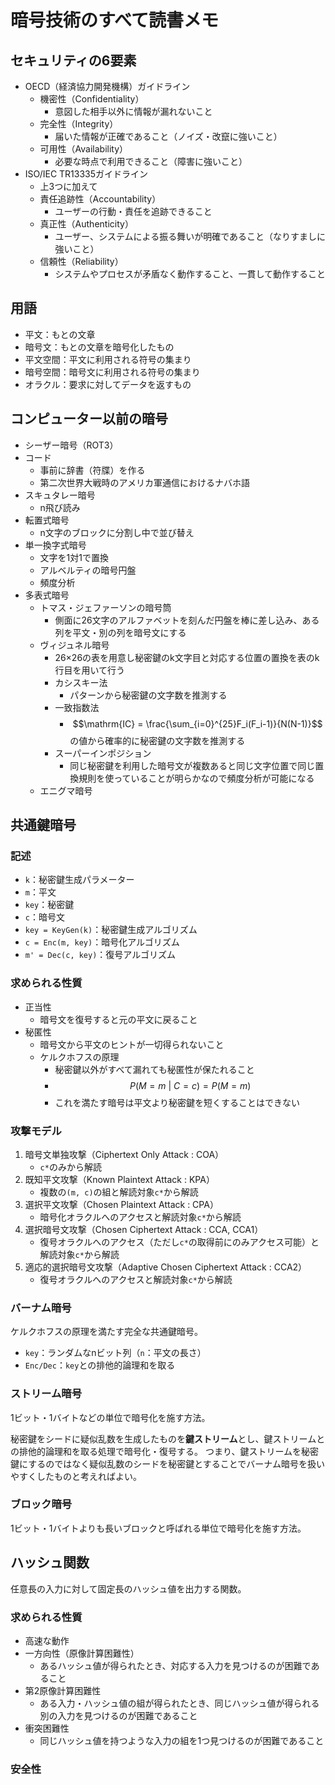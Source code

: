 # 暗号技術のすべて読書メモ

## セキュリティの6要素

* OECD（経済協力開発機構）ガイドライン
  * 機密性（Confidentiality）
    * 意図した相手以外に情報が漏れないこと
  * 完全性（Integrity）
    * 届いた情報が正確であること（ノイズ・改竄に強いこと）
  * 可用性（Availability）
    * 必要な時点で利用できること（障害に強いこと）
* ISO/IEC TR13335ガイドライン
  * 上3つに加えて
  * 責任追跡性（Accountability）
    * ユーザーの行動・責任を追跡できること
  * 真正性（Authenticity）
    * ユーザー、システムによる振る舞いが明確であること（なりすましに強いこと）
  * 信頼性（Reliability）
    * システムやプロセスが矛盾なく動作すること、一貫して動作すること

## 用語

* 平文：もとの文章
* 暗号文：もとの文章を暗号化したもの
* 平文空間：平文に利用される符号の集まり
* 暗号空間：暗号文に利用される符号の集まり
* オラクル：要求に対してデータを返すもの

## コンピューター以前の暗号

* シーザー暗号（ROT3）
* コード
  * 事前に辞書（符牒）を作る
  * 第二次世界大戦時のアメリカ軍通信におけるナバホ語
* スキュタレー暗号
  * n飛び読み
* 転置式暗号
  * n文字のブロックに分割し中で並び替え
* 単一換字式暗号
  * 文字を1対1で置換
  * アルベルティの暗号円盤
  * 頻度分析
* 多表式暗号
  * トマス・ジェファーソンの暗号筒
    * 側面に26文字のアルファベットを刻んだ円盤を棒に差し込み、ある列を平文・別の列を暗号文にする
  * ヴィジュネル暗号
    * 26×26の表を用意し秘密鍵のk文字目と対応する位置の置換を表のk行目を用いて行う
    * カシスキー法
      * パターンから秘密鍵の文字数を推測する
    * 一致指数法
      * $$\mathrm{IC} = \frac{\sum_{i=0}^{25}F_i(F_i-1)}{N(N-1)}$$ の値から確率的に秘密鍵の文字数を推測する
    * スーパーインポジション
      * 同じ秘密鍵を利用した暗号文が複数あると同じ文字位置で同じ置換規則を使っていることが明らかなので頻度分析が可能になる
  * エニグマ暗号

## 共通鍵暗号

### 記述

* `k`：秘密鍵生成パラメーター
* `m`：平文
* `key`：秘密鍵
* `c`：暗号文
* `key = KeyGen(k)`：秘密鍵生成アルゴリズム
* `c = Enc(m, key)`：暗号化アルゴリズム
* `m' = Dec(c, key)`：復号アルゴリズム

### 求められる性質

* 正当性
  * 暗号文を復号すると元の平文に戻ること
* 秘匿性
  * 暗号文から平文のヒントが一切得られないこと
  * ケルクホフスの原理
    * 秘密鍵以外がすべて漏れても秘匿性が保たれること
    * $$P(M=m\ |\ C=c) = P(M=m)$$
    * これを満たす暗号は平文より秘密鍵を短くすることはできない

### 攻撃モデル

1. 暗号文単独攻撃（Ciphertext Only Attack : COA）
    * `c*`のみから解読
2. 既知平文攻撃（Known Plaintext Attack : KPA）
    * 複数の`(m, c)`の組と解読対象`c*`から解読
3. 選択平文攻撃（Chosen Plaintext Attack : CPA）
    * 暗号化オラクルへのアクセスと解読対象`c*`から解読
4. 選択暗号文攻撃（Chosen Ciphertext Attack : CCA, CCA1）
    * 復号オラクルへのアクセス（ただし`c*`の取得前にのみアクセス可能）と解読対象`c*`から解読
5. 適応的選択暗号文攻撃（Adaptive Chosen Ciphertext Attack : CCA2）
    * 復号オラクルへのアクセスと解読対象`c*`から解読


### バーナム暗号

ケルクホフスの原理を満たす完全な共通鍵暗号。

* `key`：ランダムなnビット列（`n`：平文の長さ）
* `Enc/Dec`：`key`との排他的論理和を取る
  
### ストリーム暗号

1ビット・1バイトなどの単位で暗号化を施す方法。

秘密鍵をシードに疑似乱数を生成したものを**鍵ストリーム**とし、鍵ストリームとの排他的論理和を取る処理で暗号化・復号する。
つまり、鍵ストリームを秘密鍵にするのではなく疑似乱数のシードを秘密鍵とすることでバーナム暗号を扱いやすくしたものと考えればよい。

### ブロック暗号

1ビット・1バイトよりも長いブロックと呼ばれる単位で暗号化を施す方法。

## ハッシュ関数

任意長の入力に対して固定長のハッシュ値を出力する関数。

### 求められる性質

* 高速な動作
* 一方向性（原像計算困難性）
  * あるハッシュ値が得られたとき、対応する入力を見つけるのが困難であること
* 第2原像計算困難性
  * ある入力・ハッシュ値の組が得られたとき、同じハッシュ値が得られる別の入力を見つけるのが困難であること
* 衝突困難性
  * 同じハッシュ値を持つような入力の組を1つ見つけるのが困難であること

### 安全性



